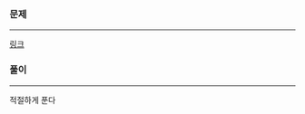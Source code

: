 ### 문제
***
[링크](https://school.programmers.co.kr/learn/courses/30/lessons/120868)

### 풀이
***
적절하게 푼다
